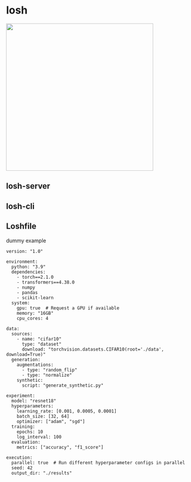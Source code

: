 # losh

<img src="https://github.com/user-attachments/assets/69724856-206d-409b-8a82-d9222859faee" width=400 height=400 />

## losh-server


## losh-cli


## Loshfile

dummy example

```
version: "1.0"

environment:
  python: "3.9"
  dependencies:
    - torch==2.1.0
    - transformers==4.38.0
    - numpy
    - pandas
    - scikit-learn
  system:
    gpu: true  # Request a GPU if available
    memory: "16GB"
    cpu_cores: 4

data:
  sources:
    - name: "cifar10"
      type: "dataset"
      download: "torchvision.datasets.CIFAR10(root='./data', download=True)"
  generation:
    augmentations:
      - type: "random_flip"
      - type: "normalize"
    synthetic:
      script: "generate_synthetic.py"

experiment:
  model: "resnet18"
  hyperparameters:
    learning_rate: [0.001, 0.0005, 0.0001]
    batch_size: [32, 64]
    optimizer: ["adam", "sgd"]
  training:
    epochs: 10
    log_interval: 100
  evaluation:
    metrics: ["accuracy", "f1_score"]

execution:
  parallel: true  # Run different hyperparameter configs in parallel
  seed: 42
  output_dir: "./results"
```


